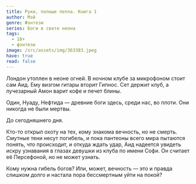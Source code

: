 ```yaml
---
title: Руки, полные пепла. Книга 1
author: Мэй
genre: Фэнтези
series: Боги в свете неона
tags:
  - 18+
  - фэнтези
image: /src/assets/img/363383.jpeg
have: true
read: false
---
```

Лондон утоплен в неоне огней. В ночном клубе за микрофоном стоит сам Аид. Ему визгом гитары вторит Гипнос. Сет держит клуб, а лучезарный Амон варит кофе и печет блины.

Один, Нуаду, Нефтида — древние боги здесь, среди нас, во плоти. Они никогда не были мертвы.

До сегодняшнего дня.

Кто-то открыл охоту на тех, кому знакома вечность, но не смерть. Смутные тени несут погибель, и пока пантеоны всего мира пытаются понять, что происходит, и откуда ждать удар, Аид надеется увидеть искру узнавания в глазах девушки из клуба по имени Софи. Он считает её Персефоной, но не может узнать.

Кому нужна гибель богов? Или, может, вечность — это и правда слишком долго и настала пора бессмертным уйти на покой?
